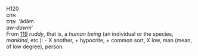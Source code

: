 <body>
  <p>H120<br>  אדם  <br> אָדָם  ‎  ‘âdâm  <br><i>aw-dawm‘ </i><br>From <a href="h0119.htm">119</a>  <i>ruddy</i>, that is, a <i>human</i> <i>being</i> (an individual or the species, <i>mankind</i>, etc.): - X another, + hypocrite, + common sort, X low, man (mean, of low degree), person.<br></p>
 </body>